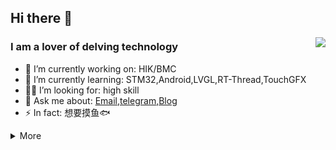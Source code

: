 ## Hi there 👋

<a href="#">  
<img align="right" src="https://github-readme-stats.vercel.app/api?username=veliming" />
</a>

### I am a lover of delving technology

- 🔭 I’m currently working on: HIK/BMC
- 🌱 I’m currently learning: STM32,Android,LVGL,RT-Thread,TouchGFX
- 🙋‍♂️ I’m looking for: high skill
- 💬 Ask me about: [Email](mailto:vectorgun@outlook.com),[telegram](https://t.me/Shin_ki_rou),[Blog](https://www.kissshot.cyou/)
- ⚡ In fact: 想要摸鱼🐟

<details markdown='1'><summary>More</summary>

### 🔧 **Most Used Developing Platforms**

![](https://img.shields.io/badge/System-Windows11-0078d6?style=flat-square&logo=windows&logoColor=0078D6)
![](https://img.shields.io/badge/IDE-Visual%20Studio%20Code-007acc?style=flat-square&logo=visual-studio-code&logoColor=007ACC)
![](https://img.shields.io/badge/IDE-Jet%20Brains-000000?style=flat-square&logo=JetBrains&logoColor=fff)
![](https://img.shields.io/badge/IDE-STM32%20Cube-03234B?style=flat-square&logo=STMicroelectronics&logoColor=fff)
![](https://img.shields.io/badge/IDE-Postman-FF6C37?style=flat-square&logo=Postman&logoColor=FF6C37)

### 🌟 **My Skills**

![](https://img.shields.io/badge/-C-f05032?style=flat-square&logo=C&logoColor=fff)
![](https://img.shields.io/badge/-Python-3776ab?style=flat-square&logo=Python&logoColor=fff)
![](https://img.shields.io/badge/-Java-007396?style=flat-square&logo=Java&logoColor=fff)
![](https://img.shields.io/badge/-STM32-03234B?style=flat-square&logo=stmicroelectronics&logoColor=fff)
![](https://img.shields.io/badge/-Git-f05032?style=flat-square&logo=git&logoColor=fff)
![](https://img.shields.io/badge/-Linux-fcc624?style=flat-square&logo=Linux&logoColor=fff)

### 🌱 **Next Skill&Tools Of Interest**

![](https://img.shields.io/badge/-Go-00ADD8?style=flat-square&logo=Go&logoColor=fff)
![](https://img.shields.io/badge/-Altium%20Designer-A5915F?style=flat-square&logo=Altium-Designer&logoColor=fff)
![](https://img.shields.io/badge/-Esp%2032-A1352C?style=flat-square&logo=Espressif&logoColor=E7352C)
![](https://img.shields.io/badge/-Rust-A1352C?style=flat-square&logo=Rust&logoColor=E73666)

### 🏕️ **My Tools**

![](https://img.shields.io/badge/-Samsung%20Galaxy%20Tab%20S7-3428A0?style=flat-square&logo=Samsung&logoColor=fff)
![](https://img.shields.io/badge/-Xiaomi%20Gaming%20LapTop%202018-FF6900?style=flat-square&logo=Xiaomi&logoColor=fff)
![](https://img.shields.io/badge/-OnePlus%2011%20Phone-E60012?style=flat-square&logo=OnePlus&logoColor=fff)

### 🎮 **Slightly Favorite Leisure**

![](https://img.shields.io/badge/-osu!-FF66AA?style=flat-square&logo=osu!&logoColor=fff)
![](https://img.shields.io/badge/-Nintendo%20Switch-E60012?style=flat-square&logo=Nintendo-Switch&logoColor=fff)
![](https://img.shields.io/badge/-Bilibili-00A1D6?style=flat-square&logo=bilibili&logoColor=fff)
![](https://img.shields.io/badge/-Steam-000000?style=flat-square&logo=Steam&logoColor=fff)
### ⏯️ **Next Plans**

- Just learn what I should learn
- National Post-graduate Entrance Examination
- EXPLORE MORE
### ❤️ **Thanks [9cats](https://github.com/9cats)**

</details>
